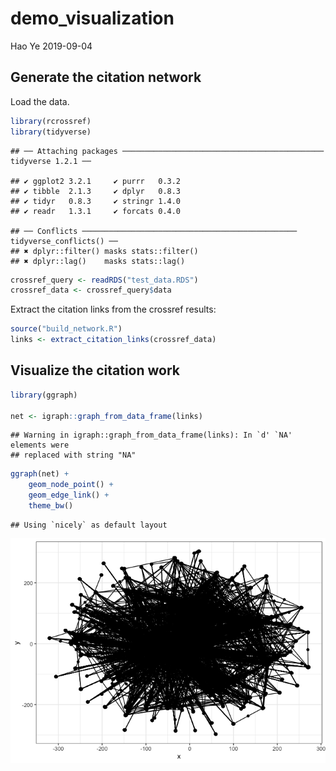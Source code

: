 demo\_visualization
================
Hao Ye
2019-09-04

## Generate the citation network

Load the data.

``` r
library(rcrossref)
library(tidyverse)
```

    ## ── Attaching packages ───────────────────────────────────────────── tidyverse 1.2.1 ──

    ## ✔ ggplot2 3.2.1     ✔ purrr   0.3.2
    ## ✔ tibble  2.1.3     ✔ dplyr   0.8.3
    ## ✔ tidyr   0.8.3     ✔ stringr 1.4.0
    ## ✔ readr   1.3.1     ✔ forcats 0.4.0

    ## ── Conflicts ──────────────────────────────────────────────── tidyverse_conflicts() ──
    ## ✖ dplyr::filter() masks stats::filter()
    ## ✖ dplyr::lag()    masks stats::lag()

``` r
crossref_query <- readRDS("test_data.RDS")
crossref_data <- crossref_query$data
```

Extract the citation links from the crossref results:

``` r
source("build_network.R")
links <- extract_citation_links(crossref_data)
```

## Visualize the citation work

``` r
library(ggraph)

net <- igraph::graph_from_data_frame(links)
```

    ## Warning in igraph::graph_from_data_frame(links): In `d' `NA' elements were
    ## replaced with string "NA"

``` r
ggraph(net) +
    geom_node_point() +
    geom_edge_link() + 
    theme_bw()
```

    ## Using `nicely` as default layout

![](demo_viz_files/figure-gfm/make%20graph-1.png)<!-- -->
